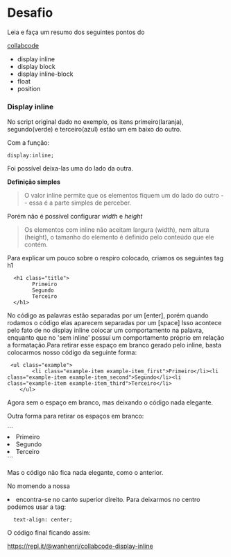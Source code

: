 # Desafio

<p> Leia e faça um resumo dos seguintes pontos do </p>

[collabcode](https://medium.com/collabcode/pare-de-chutar-e-aprenda-as-propriedades-css-de-posicionamento-603154655121)

- display inline
- display block
- display inline-block
- float 
- position


### Display inline

<p> No script original dado no exemplo, os itens primeiro(laranja), segundo(verde) e terceiro(azul) estão um em baixo do outro.</p>
Com a função:  

```
display:inline;
```

Foi possível deixa-las uma do lado da outra.

**Definição simples**
> O valor inline permite que os elementos fiquem um do lado do outro -- essa é a parte simples de perceber.

Porém não é possível configurar *width* e *height*
> Os elementos com inline não aceitam largura (width), nem altura (height), o tamanho do elemento é definido pelo conteúdo que ele contém.

Para explicar um pouco sobre o respiro colocado, criamos os seguintes tag h1  
  
```
  <h1 class="title">
        Primeiro
        Segundo
        Terceiro
  </h1>
```
  
 <p>No código as palavras estão separadas por um [enter], porém quando rodamos o código elas aparecem separadas por um [space] Isso acontece pelo fato de no display inline colocar um comportamento na palavra, enquanto que no 'sem inline' possuí um comportamento próprio em relação a formatação.</pP

<p>Para retirar esse espaço em branco gerado pelo inline, basta colocarmos nosso código da seguinte forma:</p>

```
 <ul class="example">
        <li class="example-item example-item_first">Primeiro</li><li class="example-item example-item_second">Segundo</li><li class="example-item example-item_third">Terceiro</li>
    </ul>
```
<p>Agora sem o espaço em branco, mas deixando o código nada elegante.</p>
<p>Outra forma para retirar os espaços em branco:</p>
```
<li class="example-item example-item_first">Primeiro</li><!--
 --><li class="example-item example-item_second">Segundo</li><!--
 --><li class="example-item example-item_third">Terceiro</li>
```
<p>Mas o código não fica nada elegante, como o anterior.</p>

<p> No momendo a nossa <li> encontra-se no canto superior direito. Para deixarmos no centro podemos usar a tag:</p>

```
  text-align: center;
```

<p>O código final ficando assim:</p>

https://repl.it/@wanhenri/collabcode-display-inline

